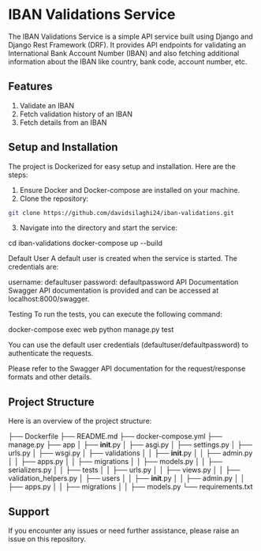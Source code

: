 # IBAN Validations Service

The IBAN Validations Service is a simple API service built using Django and Django Rest Framework (DRF). It provides API endpoints for validating an International Bank Account Number (IBAN) and also fetching additional information about the IBAN like country, bank code, account number, etc.

## Features

1. Validate an IBAN
2. Fetch validation history of an IBAN
3. Fetch details from an IBAN

## Setup and Installation

The project is Dockerized for easy setup and installation. Here are the steps:

1. Ensure Docker and Docker-compose are installed on your machine.
2. Clone the repository:

```bash
git clone https://github.com/davidsilaghi24/iban-validations.git
```

3. Navigate into the directory and start the service:

cd iban-validations
docker-compose up --build

Default User
A default user is created when the service is started. The credentials are:

username: defaultuser
password: defaultpassword
API Documentation
Swagger API documentation is provided and can be accessed at localhost:8000/swagger.

Testing
To run the tests, you can execute the following command:

docker-compose exec web python manage.py test

You can use the default user credentials (defaultuser/defaultpassword) to authenticate the requests.

Please refer to the Swagger API documentation for the request/response formats and other details.

## Project Structure

Here is an overview of the project structure:

├── Dockerfile
├── README.md
├── docker-compose.yml
├── manage.py
├── app
│ ├── **init**.py
│ ├── asgi.py
│ ├── settings.py
│ ├── urls.py
│ ├── wsgi.py
│ ├── validations
│ │ ├── **init**.py
│ │ ├── admin.py
│ │ ├── apps.py
│ │ ├── migrations
│ │ ├── models.py
│ │ ├── serializers.py
│ │ ├── tests
│ │ ├── urls.py
│ │ ├── views.py
│ │ ├── validation_helpers.py
│ ├── users
│ │ ├── **init**.py
│ │ ├── admin.py
│ │ ├── apps.py
│ │ ├── migrations
│ │ ├── models.py
└── requirements.txt

## Support

If you encounter any issues or need further assistance, please raise an issue on this repository.
